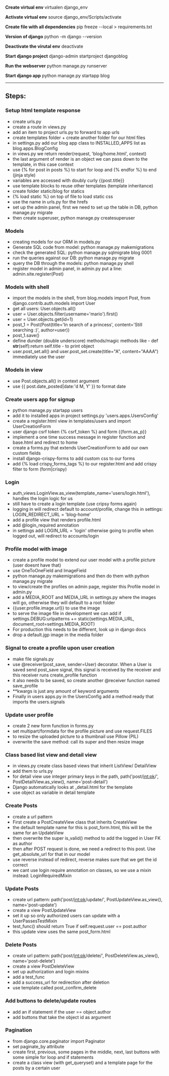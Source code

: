 **Create virtual env**
virtualen django_env

**Activate virtual env**
source django_env/Scripts/activate

**Create file with all dependencies**
pip freeze --local > requirements.txt

**Version of django**
python -m django --version

**Deactivate the virutal env**
deactivate

**Start django project**
django-admin startproject djangoblog

**Run the webserver**
python manage.py runserver

**Start django app**
python manage.py startapp blog

* * *

## Steps:
### Setup html template response
- create urls.py
- create a route in views.py
- add an item to project urls.py to forward to app urls
- create templates folder + create another folder for our html files
- in settings.py add our blog app class to INSTALLED_APPS list as blog.apps.BlogConfig
- in views.py we return render(request, 'blog/home.html', context)
- the last argument of render is an object we can pass down to the template, in this case context
- use {% for post in posts %} to start for loop and {% endfor %} to end (jinja style)
- variables are accessed with doubly curly {{post.title}}
- use template blocks to reuse other templates (template inheritance)
- create folder static/blog for statics
- {% load static %} on top of file to load static css
- use the name in urls.py for the hrefs
- set up the admin panel, first we need to set up the table in DB, python manage.py migrate
- then create superuser, python manage.py createsuperuser
### Models
- creating models for our ORM in models.py
- Generate SQL code from model: python manage.py makemigrations
- check the generated SQL: python manage.py sqlmigrate blog 0001
- run the queries against our DB: python manage.py migrate
- query the DB through the models: python manage.py shell
- register model in admin panel, in admin.py put a line: admin.site.register(Post)
### Models with shell
- import the models in the shell, from blog.models import Post, from django.contrib.auth.models import User
- get all users: User.objects.all()
- user = User.objects.filter(username='mario').first()
- user = User.objects.get(id=1)
- post_1 = Post(Post(title='In search of a princess', content='Still searching :)', author=user))
- post_1.save() 
- define dunder (double underscore) methods/magic methods like - def __str__(self):return self.title - to print object
- user.post_set.all() and user.post_set.create(title="A", content="AAAA") immediately use the user
### Models in view
- use Post.objects.all() in context argument
- use {{ post.date_posted|date:'d M, Y' }} to format date
### Create users app for signup
- python manage.py startapp users
- add it to installed apps in project settings.py 'users.apps.UsersConfig'
- create a register.html view in templates/users and import UserCreationForm
- user django csrf token {% csrf_token %} and form {{form.as_p}}
- implement a one time success message in register function and base.html and redirect to home
- create a forms.py that extends UserCreationForm to add our own custom fields
- install django-crispy-forms to add custom css to our forms
- add {% load crispy_forms_tags %} to our register.html and add crispy filter to form (form|crispy)
### Login
- auth_views.LoginView.as_view(template_name='users/login.html'), handles the login logic for us
- still have to create a login template (use cripsy forms again)
- logging in will redirect default to account/profile, change this in settings: LOGIN_REDIRECT_URL = 'blog-home'
- add a profile view that renders profile.html
- add @login_required annotation
- in settings add LOGIN_URL = 'login' otherwise going to profile when logged out, will redirect to accounts/login
### Profile model with image
- create a profile model to extend our user model with a profile picture (user doesnt have that)
- use OneToOneField and ImageField
- python manage.py makemigrations and then do them with python manage.py migrate
- to view/create the profiles on admin page, register this Profile model in admin.py
- add a MEDIA_ROOT and MEDIA_URL in settings.py where the images will go, otherwise they will default to a root folder
- {{user.profile.image.url}} to use the image
- to serve the image file in development we can add if settings.DEBUG:urlpatterns += static(settings.MEDIA_URL,
document_root=settings.MEDIA_ROOT)
- For production this needs to be different, look up in django docs
- drop a default.jgp image in the media folder
### Signal to create a profile upon user creation
- make file signals.py
- use @receiver(post_save, sender=User) decorator. When a User is saved send post_save signal, this signal is received by the receiver and this receiver runs create_profile function
- it also needs to be saved, so create another @receiver function named save_profile
- **kwargs is just any amount of keyword arguments
- Finally in users apps.py in the UsersConfig add a method ready that imports the users.signals
### Update user profile
- create 2 new form function in forms.py
- set multipart/formdata for the profile picture and use request.FILES
- to resize the uploaded picture to a thumbnail use Pillow (PIL)
- overwrite the save method: call its super and then resize image
### Class based list view and detail view
- in views.py create class based views that inherit ListView/ DetailView
- add them to urls.py
- for detail view use integer primary keys in the path, path('post/<int:pk>/', PostDetailView.as_view(), name='post-detail')
- Django automatically looks at <model>_detail.html for the template
- use object as variable in detail template
### Create Posts
- create a url pattern 
- First create a PostCreateView class that inherits CreateView
- the default template name for this is post_form.html, this will be the same for an UpdateView
- then overwrite the super is_valid() method to add the logged in User FK as author
- then after POST request is done, we need a redirect to this post. Use get_absolute_url for that in our model
- use reverse instead of redirect, reverse makes sure that we get the id correct
- we cant use login require annotation on classes, so we use a mixin instead: LoginRequiredMixin
### Update Posts
- create url pattern: path('post/<int:pk>/update/', PostUpdateView.as_view(), name='post-update')
- create a view PostUpdateView
- set it up so only authorized users can update with a UserPassesTestMixin
- test_func() should return True if self.request.user == post.author
- this update view uses the same post_form.html
### Delete Posts
- create url pattern: path('post/<int:pk>/delete/', PostDeleteView.as_view(), name='post-delete')
- create a view PostDeleteView
- set up authorization and login mixins
- add a test_func
- add a success_url for redirection after deletion
- use template called post_confirm_delete
### Add buttons to delete/update routes
- add an if statement if the user == object.author
- add buttons that take the object id as argument
### Pagination
- from django.core.paginator import Paginator
- set paginate_by attribute
- create first, previous, some pages in the middle, next, last buttons with some simple for loop and if statements
- create a class view (with get_queryset) and a template page for the posts by a certain user


